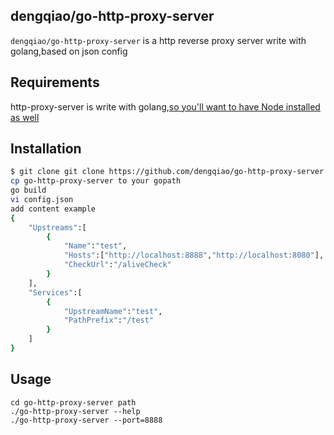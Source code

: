 ## dengqiao/go-http-proxy-server

`dengqiao/go-http-proxy-server` is a http reverse proxy server write with golang,based on json config

## Requirements
http-proxy-server is write with golang,[so you'll want to have Node installed as well](http://golang.org/doc/install)

## Installation
```sh
$ git clone git clone https://github.com/dengqiao/go-http-proxy-server.git
cp go-http-proxy-server to your gopath 
go build
vi config.json  
add content example
{	
	"Upstreams":[
		{
			"Name":"test",
			"Hosts":["http://localhost:8888","http://localhost:8080"],
			"CheckUrl":"/aliveCheck"
		}
	],
	"Services":[
		{
			"UpstreamName":"test",
			"PathPrefix":"/test"
		}
	]
}

```

## Usage

```
cd go-http-proxy-server path
./go-http-proxy-server --help
./go-http-proxy-server --port=8888
```
